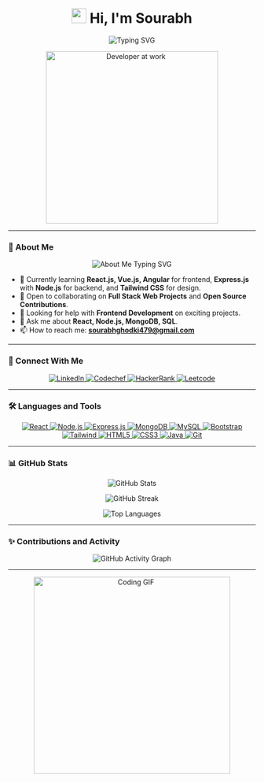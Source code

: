 <h1 align="center">
  <img src="https://media.giphy.com/media/hvRJCLFzcasrR4ia7z/giphy.gif" width="30px"/>
  <span>Hi, I'm Sourabh</span>
</h1>

<p align="center">
  <img src="https://readme-typing-svg.demolab.com?font=Fira+Code&size=24&pause=1000&color=F7F7F7&background=000000&center=true&vCenter=true&width=500&lines=A+Passionate+Full+Stack+Developer;MERN+Stack+Enthusiast+%7C+Problem+Solver" alt="Typing SVG" />
</p>

<p align="center">
  <img src="https://media.giphy.com/media/qgQUggAC3Pfv687qPC/giphy.gif" alt="Developer at work" width="350" />
</p>

---

### 🌟 About Me

<p align="center">
  <img src="https://readme-typing-svg.herokuapp.com?color=%23F7F7F7&center=true&vCenter=true&width=600&lines=🌱+Learning+React.js%2C+Vue.js%2C+Angular;👯+Open+to+Collaborating+on+Web+Projects;💬+Ask+me+about+React%2C+Node.js%2C+MongoDB%2C+SQL;🤝+Looking+for+Frontend+Dev+Projects!" alt="About Me Typing SVG" />
</p>

- 🌱 Currently learning **React.js, Vue.js, Angular** for frontend, **Express.js** with **Node.js** for backend, and **Tailwind CSS** for design.
- 👯 Open to collaborating on **Full Stack Web Projects** and **Open Source Contributions**.
- 🤝 Looking for help with **Frontend Development** on exciting projects.
- 💬 Ask me about **React, Node.js, MongoDB, SQL**.
- 📫 How to reach me: **sourabhghodki479@gmail.com**

---

### 🚀 Connect With Me

<p align="center">
  <a href="https://linkedin.com/in/sourabh-ghodki" target="_blank">
    <img src="https://img.shields.io/badge/-LinkedIn-%230077B5?style=for-the-badge&logo=linkedin&logoColor=white" alt="LinkedIn" />
  </a>
  <a href="https://www.codechef.com/users/sourabhghodki5" target="_blank">
    <img src="https://img.shields.io/badge/-Codechef-%2300CCBB?style=for-the-badge&logo=codechef&logoColor=white" alt="Codechef" />
  </a>
  <a href="https://www.hackerrank.com/assasins" target="_blank">
    <img src="https://img.shields.io/badge/-HackerRank-%232EC866?style=for-the-badge&logo=hackerrank&logoColor=white" alt="HackerRank" />
  </a>
  <a href="https://www.leetcode.com/assasins" target="_blank">
    <img src="https://img.shields.io/badge/-LeetCode-%23FFA116?style=for-the-badge&logo=leetcode&logoColor=white" alt="Leetcode" />
  </a>
</p>

---

### 🛠️ Languages and Tools

<p align="center">
  <a href="https://reactjs.org/" target="_blank">
    <img src="https://img.shields.io/badge/-React-%2320232a?style=for-the-badge&logo=react&logoColor=%2361DAFB" alt="React" />
  </a>
  <a href="https://nodejs.org/en/" target="_blank">
    <img src="https://img.shields.io/badge/-Node.js-%2343853D?style=for-the-badge&logo=node.js&logoColor=white" alt="Node.js" />
  </a>
  <a href="https://expressjs.com/" target="_blank">
    <img src="https://img.shields.io/badge/-Express.js-%23000000?style=for-the-badge&logo=express&logoColor=white" alt="Express.js" />
  </a>
  <a href="https://www.mongodb.com/" target="_blank">
    <img src="https://img.shields.io/badge/-MongoDB-%2347A248?style=for-the-badge&logo=mongodb&logoColor=white" alt="MongoDB" />
  </a>
  <a href="https://www.mysql.com/" target="_blank">
    <img src="https://img.shields.io/badge/-MySQL-%2300f?style=for-the-badge&logo=mysql&logoColor=white" alt="MySQL" />
  </a>
  <a href="https://getbootstrap.com" target="_blank">
    <img src="https://img.shields.io/badge/-Bootstrap-%23563D7C?style=for-the-badge&logo=bootstrap&logoColor=white" alt="Bootstrap" />
  </a>
  <a href="https://tailwindcss.com/" target="_blank">
    <img src="https://img.shields.io/badge/-Tailwind%20CSS-%2338B2AC?style=for-the-badge&logo=tailwind-css&logoColor=white" alt="Tailwind" />
  </a>
  <a href="https://www.w3schools.com/html/" target="_blank">
    <img src="https://img.shields.io/badge/-HTML5-%23E34F26?style=for-the-badge&logo=html5&logoColor=white" alt="HTML5" />
  </a>
  <a href="https://developer.mozilla.org/en-US/docs/Web/CSS" target="_blank">
    <img src="https://img.shields.io/badge/-CSS3-%231572B6?style=for-the-badge&logo=css3&logoColor=white" alt="CSS3" />
  </a>
  <a href="https://www.java.com" target="_blank">
    <img src="https://img.shields.io/badge/-Java-%23F89820?style=for-the-badge&logo=java&logoColor=white" alt="Java" />
  </a>
  <a href="https://git-scm.com/" target="_blank">
    <img src="https://img.shields.io/badge/-Git-%23F05032?style=for-the-badge&logo=git&logoColor=white" alt="Git" />
  </a>
</p>

---

### 📊 GitHub Stats

<p align="center">
  <img src="https://github-readme-stats.vercel.app/api?username=sourabhg202&show_icons=true&theme=radical" alt="GitHub Stats" />
</p>
<p align="center">
  <img src="https://github-readme-streak-stats.herokuapp.com/?user=sourabhg202&theme=radical" alt="GitHub Streak" />
</p>
<p align="center">
  <img src="https://github-readme-stats.vercel.app/api/top-langs?username=sourabhg202&show_icons=true&locale=en&layout=compact&theme=radical" alt="Top Languages" />
</p>

---

### ✨ Contributions and Activity

<p align="center">
  <img src="https://activity-graph.herokuapp.com/graph?username=sourabhg202&bg_color=1c1c1c&color=9e4c98&line=9e4c98&point=403d3d&area=true" alt="GitHub Activity Graph" />
</p>

---

<p align="center">
  <img src="https://media.giphy.com/media/f3iwJFOVOwuy7K6FFw/giphy.gif" alt="Coding GIF" width="400" />
</p>
